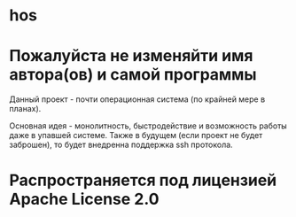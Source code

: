 # hos

# Пожалуйста не изменяйти имя автора(ов) и самой программы

Данный проект - почти операционная система (по крайней мере в планах).

Основная идея - монолитность, быстродействие и возможность работы даже в упавшей системе.
Также в будущем (если проект не будет заброшен), то будет внедренна поддержка ssh протокола.

# Распространяется под лицензией Apache License 2.0